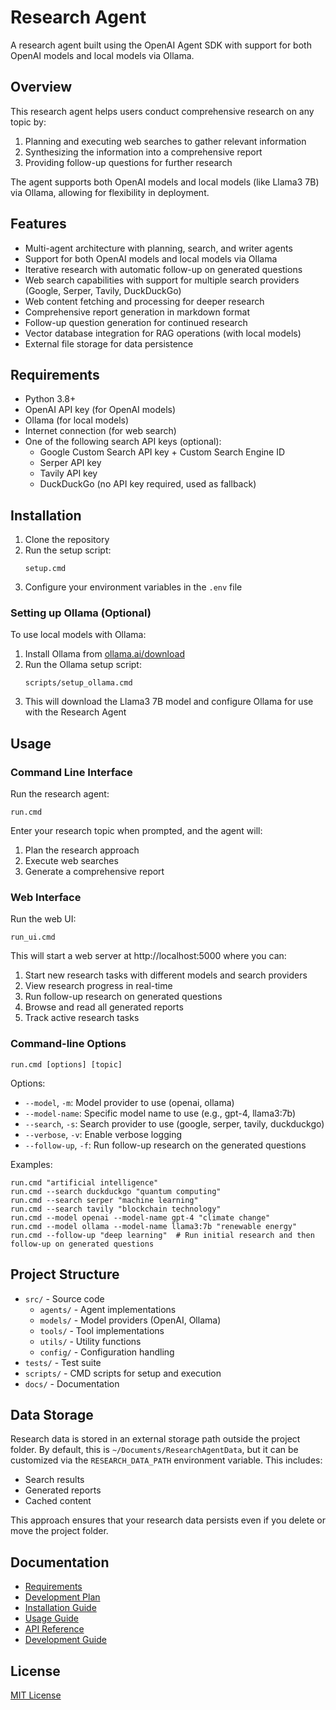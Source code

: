 # Research Agent

A research agent built using the OpenAI Agent SDK with support for both OpenAI models and local models via Ollama.

## Overview

This research agent helps users conduct comprehensive research on any topic by:
1. Planning and executing web searches to gather relevant information
2. Synthesizing the information into a comprehensive report
3. Providing follow-up questions for further research

The agent supports both OpenAI models and local models (like Llama3 7B) via Ollama, allowing for flexibility in deployment.

## Features

- Multi-agent architecture with planning, search, and writer agents
- Support for both OpenAI models and local models via Ollama
- Iterative research with automatic follow-up on generated questions
- Web search capabilities with support for multiple search providers (Google, Serper, Tavily, DuckDuckGo)
- Web content fetching and processing for deeper research
- Comprehensive report generation in markdown format
- Follow-up question generation for continued research
- Vector database integration for RAG operations (with local models)
- External file storage for data persistence

## Requirements

- Python 3.8+
- OpenAI API key (for OpenAI models)
- Ollama (for local models)
- Internet connection (for web search)
- One of the following search API keys (optional):
  - Google Custom Search API key + Custom Search Engine ID
  - Serper API key
  - Tavily API key
  - DuckDuckGo (no API key required, used as fallback)

## Installation

1. Clone the repository
2. Run the setup script:
   ```
   setup.cmd
   ```
3. Configure your environment variables in the `.env` file

### Setting up Ollama (Optional)

To use local models with Ollama:

1. Install Ollama from [ollama.ai/download](https://ollama.ai/download)
2. Run the Ollama setup script:
   ```
   scripts/setup_ollama.cmd
   ```
3. This will download the Llama3 7B model and configure Ollama for use with the Research Agent

## Usage

### Command Line Interface

Run the research agent:
```
run.cmd
```

Enter your research topic when prompted, and the agent will:
1. Plan the research approach
2. Execute web searches
3. Generate a comprehensive report

### Web Interface

Run the web UI:
```
run_ui.cmd
```

This will start a web server at http://localhost:5000 where you can:
1. Start new research tasks with different models and search providers
2. View research progress in real-time
3. Run follow-up research on generated questions
4. Browse and read all generated reports
5. Track active research tasks

### Command-line Options

```
run.cmd [options] [topic]
```

Options:
- `--model`, `-m`: Model provider to use (openai, ollama)
- `--model-name`: Specific model name to use (e.g., gpt-4, llama3:7b)
- `--search`, `-s`: Search provider to use (google, serper, tavily, duckduckgo)
- `--verbose`, `-v`: Enable verbose logging
- `--follow-up`, `-f`: Run follow-up research on the generated questions

Examples:
```
run.cmd "artificial intelligence"
run.cmd --search duckduckgo "quantum computing"
run.cmd --search serper "machine learning"
run.cmd --search tavily "blockchain technology"
run.cmd --model openai --model-name gpt-4 "climate change"
run.cmd --model ollama --model-name llama3:7b "renewable energy"
run.cmd --follow-up "deep learning"  # Run initial research and then follow-up on generated questions
```

## Project Structure

- `src/` - Source code
  - `agents/` - Agent implementations
  - `models/` - Model providers (OpenAI, Ollama)
  - `tools/` - Tool implementations
  - `utils/` - Utility functions
  - `config/` - Configuration handling
- `tests/` - Test suite
- `scripts/` - CMD scripts for setup and execution
- `docs/` - Documentation

## Data Storage

Research data is stored in an external storage path outside the project folder. By default, this is `~/Documents/ResearchAgentData`, but it can be customized via the `RESEARCH_DATA_PATH` environment variable. This includes:

- Search results
- Generated reports
- Cached content

This approach ensures that your research data persists even if you delete or move the project folder.

## Documentation

- [Requirements](docs/requirements.md)
- [Development Plan](docs/plan.md)
- [Installation Guide](docs/installation.md)
- [Usage Guide](docs/usage.md)
- [API Reference](docs/api.md)
- [Development Guide](docs/development.md)

## License

[MIT License](LICENSE)
